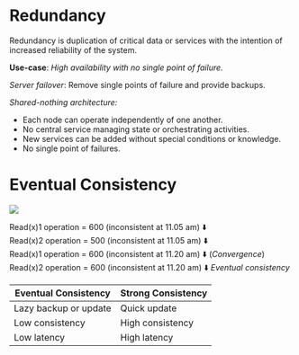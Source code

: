 # Redundancy

Redundancy is duplication of critical data or services with the intention of increased reliability of the system.

**Use-case**: *High availability with no single point of failure.*

*Server failover*: Remove single points of failure and provide backups.

*Shared-nothing architecture:* 

- Each node can operate independently of one another.
- No central service managing state or orchestrating activities.
- New services can be added without special conditions or knowledge.
- No single point of failures.

# Eventual Consistency

![](https://github.com/aditya109/designs-for-software-designers/raw/main/assets/db.svg)

Read(x)1 operation = 600 (inconsistent at 11.05 am)    		⬇️<br/>
Read(x)2 operation = 500 (inconsistent at 11.05 am)            ⬇️ <br/>Read(x)1 operation = 600 (inconsistent at 11.20 am)            ⬇️ (*Convergence*) <br/>
Read(x)2 operation = 600  (inconsistent at 11.20 am)           ⬇️ *Eventual consistency*<br/>

| Eventual Consistency  | Strong Consistency |
| --------------------- | ------------------ |
| Lazy backup or update | Quick update       |
| Low consistency       | High consistency   |
| Low latency           | High latency       |

